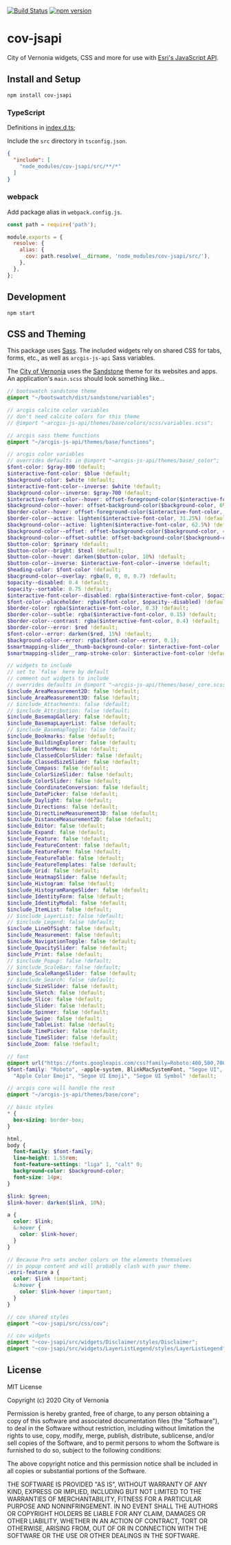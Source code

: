 [![Build Status](https://travis-ci.com/CityOfVernonia/cov-jsapi.svg?branch=master)](https://travis-ci.com/CityOfVernonia/cov-jsapi) [![npm version](https://badge.fury.io/js/cov-jsapi.svg)](https://badge.fury.io/js/cov-jsapi)

# cov-jsapi

City of Vernonia widgets, CSS and more for use with [Esri's JavaScript API](https://developers.arcgis.com/javascript/).

## Install and Setup

```shell
npm install cov-jsapi
```

### TypeScript

Definitions in [index.d.ts](https://github.com/CityOfVernonia/cov-jsapi/blob/master/src/index.d.ts);

Include the `src` directory in `tsconfig.json`.

```json
{
  "include": [
    "node_modules/cov-jsapi/src/**/*"
  ]
}
```

### webpack

Add package alias in `webpack.config.js`.

```javascript
const path = require('path');

module.exports = {
  resolve: {
    alias: {
      cov: path.resolve(__dirname, 'node_modules/cov-jsapi/src/'),
    },
  },
};
```

## Development

```shell
npm start
```

## CSS and Theming

This package uses [Sass](https://sass-lang.com/). The included widgets rely on shared CSS for tabs, forms, etc., as well as `arcgis-js-api` Sass variables.

The [City of Vernonia](https://www.vernonia-or.gov/) uses the [Sandstone](https://bootswatch.com/sandstone/) theme for its websites and apps. An application's `main.scss` should look something like...

```scss
// bootswatch sandstone theme
@import "~/bootswatch/dist/sandstone/variables";

// arcgis calcite color variables
// don't need calcite colors for this theme
// @import "~arcgis-js-api/themes/base/colors/scss/variables.scss";

// arcgis sass theme functions
@import "~/arcgis-js-api/themes/base/functions";

// arcgis color variables
// overrides defaults in @import "~arcgis-js-api/themes/base/_color";
$font-color: $gray-800 !default;
$interactive-font-color: $blue !default;
$background-color: $white !default;
$interactive-font-color--inverse: $white !default;
$background-color--inverse: $gray-700 !default;
$interactive-font-color--hover: offset-foreground-color($interactive-font-color, 25%) !default;
$background-color--hover: offset-background-color($background-color, 6%) !default;
$border-color--hover: offset-foreground-color($interactive-font-color, 50%) !default;
$border-color--active: lighten($interactive-font-color, 31.25%) !default;
$background-color--active: lighten($interactive-font-color, 62.5%) !default;
$background-color--offset: offset-background-color($background-color, 4%);
$background-color--offset-subtle: offset-background-color($background-color, 2.75%);
$button-color: $primary !default;
$button-color--bright: $teal !default;
$button-color--hover: darken($button-color, 10%) !default;
$button-color--inverse: $interactive-font-color--inverse !default;
$heading-color: $font-color !default;
$bacground-color--overlay: rgba(0, 0, 0, 0.7) !default;
$opacity--disabled: 0.4 !default;
$opacity--sortable: 0.75 !default;
$interactive-font-color--disabled: rgba($interactive-font-color, $opacity--disabled) !default;
$font-color--placeholder: rgba($font-color, $opacity--disabled) !default;
$border-color: rgba($interactive-font-color, 0.3) !default;
$border-color--subtle: rgba($interactive-font-color, 0.15) !default;
$border-color--contrast: rgba($interactive-font-color, 0.4) !default;
$border-color--error: $red !default;
$font-color--error: darken($red, 15%) !default;
$background-color--error: rgba($font-color--error, 0.1);
$smartmapping-slider__thumb-background-color: $interactive-font-color !default;
$smartmapping-slider__ramp-stroke-color: $interactive-font-color !default;

// widgets to include
// set to `false` here by default
// comment out widgets to include
// overrides defaults in @import "~arcgis-js-api/themes/base/_core.scss";
$include_AreaMeasurement2D: false !default;
$include_AreaMeasurement3D: false !default;
// $include_Attachments: false !default;
// $include_Attribution: false !default;
$include_BasemapGallery: false !default;
$include_BasemapLayerList: false !default;
// $include_BasemapToggle: false !default;
$include_Bookmarks: false !default;
$include_BuildingExplorer: false !default;
$include_ButtonMenu: false !default;
$include_ClassedColorSlider: false !default;
$include_ClassedSizeSlider: false !default;
$include_Compass: false !default;
$include_ColorSizeSlider: false !default;
$include_ColorSlider: false !default;
$include_CoordinateConversion: false !default;
$include_DatePicker: false !default;
$include_Daylight: false !default;
$include_Directions: false !default;
$include_DirectLineMeasurement3D: false !default;
$include_DistanceMeasurement2D: false !default;
$include_Editor: false !default;
$include_Expand: false !default;
$include_Feature: false !default;
$include_FeatureContent: false !default;
$include_FeatureForm: false !default;
$include_FeatureTable: false !default;
$include_FeatureTemplates: false !default;
$include_Grid: false !default;
$include_HeatmapSlider: false !default;
$include_Histogram: false !default;
$include_HistogramRangeSlider: false !default;
$include_IdentityForm: false !default;
$include_IdentityModal: false !default;
$include_ItemList: false !default;
// $include_LayerList: false !default;
// $include_Legend: false !default;
$include_LineOfSight: false !default;
$include_Measurement: false !default;
$include_NavigationToggle: false !default;
$include_OpacitySlider: false !default;
$include_Print: false !default;
// $include_Popup: false !default;
// $include_ScaleBar: false !default;
$include_ScaleRangeSlider: false !default;
// $include_Search: false !default;
$include_SizeSlider: false !default;
$include_Sketch: false !default;
$include_Slice: false !default;
$include_Slider: false !default;
$include_Spinner: false !default;
$include_Swipe: false !default;
$include_TableList: false !default;
$include_TimePicker: false !default;
$include_TimeSlider: false !default;
$include_Zoom: false !default;

// font
@import url("https://fonts.googleapis.com/css?family=Roboto:400,500,700&display=swap");
$font-family: "Roboto", -apple-system, BlinkMacSystemFont, "Segoe UI", Roboto, "Helvetica Neue", Arial, sans-serif,
  "Apple Color Emoji", "Segoe UI Emoji", "Segoe UI Symbol" !default;

// arcgis core will handle the rest
@import "~/arcgis-js-api/themes/base/core";

// basic styles
* {
  box-sizing: border-box;
}

html,
body {
  font-family: $font-family;
  line-height: 1.55rem;
  font-feature-settings: "liga" 1, "calt" 0;
  background-color: $background-color;
  font-size: 14px;
}

$link: $green;
$link-hover: darken($link, 10%);

a {
  color: $link;
  &:hover {
    color: $link-hover;
  }
}

// Because Pro sets anchor colors on the elements themselves
// in popup content and will probably clash with your theme.
.esri-feature a {
  color: $link !important;
  &:hover {
    color: $link-hover !important;
  }
}

// cov shared styles
@import "~cov-jsapi/src/css/cov";

// cov widgets
@import "~cov-jsapi/src/widgets/Disclaimer/styles/Disclaimer";
@import "~cov-jsapi/src/widgets/LayerListLegend/styles/LayerListLegend";
```

## License

MIT License

Copyright (c) 2020 City of Vernonia

Permission is hereby granted, free of charge, to any person obtaining a copy
of this software and associated documentation files (the "Software"), to deal
in the Software without restriction, including without limitation the rights
to use, copy, modify, merge, publish, distribute, sublicense, and/or sell
copies of the Software, and to permit persons to whom the Software is
furnished to do so, subject to the following conditions:

The above copyright notice and this permission notice shall be included in all
copies or substantial portions of the Software.

THE SOFTWARE IS PROVIDED "AS IS", WITHOUT WARRANTY OF ANY KIND, EXPRESS OR
IMPLIED, INCLUDING BUT NOT LIMITED TO THE WARRANTIES OF MERCHANTABILITY,
FITNESS FOR A PARTICULAR PURPOSE AND NONINFRINGEMENT. IN NO EVENT SHALL THE
AUTHORS OR COPYRIGHT HOLDERS BE LIABLE FOR ANY CLAIM, DAMAGES OR OTHER
LIABILITY, WHETHER IN AN ACTION OF CONTRACT, TORT OR OTHERWISE, ARISING FROM,
OUT OF OR IN CONNECTION WITH THE SOFTWARE OR THE USE OR OTHER DEALINGS IN THE
SOFTWARE.
